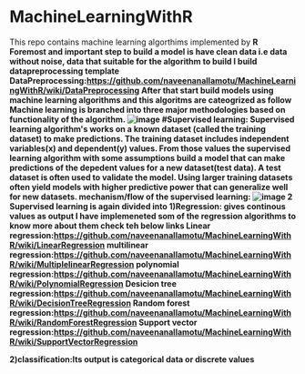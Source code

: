 # MachineLearningWithR
This repo contains machine learning algorthims implemented by <b>R<b>
 Foremost and important step to build a model is have clean data i.e data without noise, data that suitable for the algorithm to build
  I build datapreprocessing template
 DataPreprocessing:https://github.com/naveenanallamotu/MachineLearningWithR/wiki/DataPreprocessing 
  After that start build models using machine learning algorithms and this algoritms are cateogrized as follow
Machine learning is branched into three major methodologies based on functionality of the algorithm.
 ![image](https://user-images.githubusercontent.com/21260810/34419639-97b19612-ebca-11e7-9a99-20b706e11a5b.png)
  #Supervised learning:
Supervised learning  algorithm's works on a known dataset (called the training dataset) to make predictions. The training dataset includes independent variables(x)  and dependent(y) values. From those values the supervised learning algorithm with some assumptions build  a model that can make predictions of the depedent values for a new dataset(test data). A test dataset is often used to validate the model. Using larger training datasets often yield models with higher predictive power that can generalize well for new datasets.
 mechanism/flow of the supervised learning:
![image 2](https://user-images.githubusercontent.com/21260810/34421157-411423f2-ebd3-11e7-9031-1a823ab7034e.PNG)
Supervised learning is again divided into 
1)Regression: gives continous values as output
I have implemeneted som of the regression algorithms to know more about them check teh below links
Linear regression:https://github.com/naveenanallamotu/MachineLearningWithR/wiki/LinearRegression
multilinear regression:https://github.com/naveenanallamotu/MachineLearningWithR/wiki/MultiplelinearRegression
polynomial regression:https://github.com/naveenanallamotu/MachineLearningWithR/wiki/PolynomialRegression
Desicion tree regression:https://github.com/naveenanallamotu/MachineLearningWithR/wiki/DecisionTreeRegression
Random forest regression:https://github.com/naveenanallamotu/MachineLearningWithR/wiki/RandomForestRegression
Support vector regression:https://github.com/naveenanallamotu/MachineLearningWithR/wiki/SupportVectorRegression

2)classification:Its output is categorical data or discrete values
                                         
